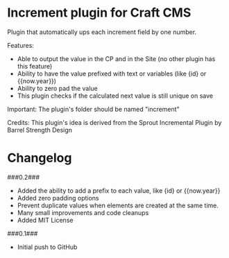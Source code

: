 Increment plugin for Craft CMS
=================

Plugin that automatically ups each increment field by one number.

Features:
- Able to output the value in the CP and in the Site (no other plugin has this feature)
- Ability to have the value prefixed with text or variables (like {id} or {{now.year}})
- Ability to zero pad the value
- This plugin checks if the calculated next value is still unique on save

Important:
The plugin's folder should be named "increment"

Credits:
This plugin's idea is derived from the Sprout Incremental Plugin by Barrel Strength Design

Changelog
=================
###0.2###
- Added the ability to add a prefix to each value, like {id} or {{now.year}}
- Added zero padding options
- Prevent duplicate values when elements are created at the same time.
- Many small improvements and code cleanups
- Added MIT License

###0.1###
- Initial push to GitHub